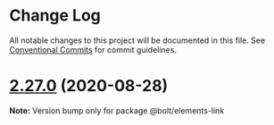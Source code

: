 # Change Log

All notable changes to this project will be documented in this file.
See [Conventional Commits](https://conventionalcommits.org) for commit guidelines.

# [2.27.0](https://github.com/bolt-design-system/bolt/tree/master/packages/components/bolt-link/compare/v2.27.0-alpha-calculator-2...v2.27.0) (2020-08-28)

**Note:** Version bump only for package @bolt/elements-link
